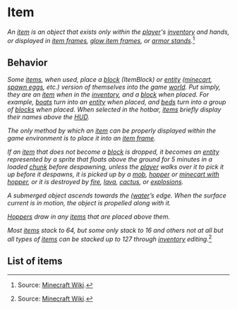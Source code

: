 # Item

*An [item](https://minecraft.wiki/w/Item) is an object that exists only within the [player](https://minecraft.wiki/w/Player)'s [inventory](https://minecraft.wiki/w/Inventory) and hands, or displayed in [item frames](https://minecraft.wiki/w/Item_Frame), [glow item frames](https://minecraft.wiki/w/Item_Frame), or [armor stands](https://minecraft.wiki/w/Armor_Stand).*[^1]

## Behavior

*Some [items](https://minecraft.wiki/w/Item), when used, place a [block](https://minecraft.wiki/w/Block) (ItemBlock) or [entity](https://minecraft.wiki/w/Entity) ([minecart](https://minecraft.wiki/w/Minecart), [spawn eggs](https://minecraft.wiki/w/Spawn_Egg), etc.) version of themselves into the game [world](https://minecraft.wiki/w/World). Put simply, they are an [item](https://minecraft.wiki/w/Item) when in the [inventory](https://minecraft.wiki/w/Inventory), and a [block](https://minecraft.wiki/w/Block) when placed. For example, [boats](https://minecraft.wiki/w/Boat) turn into an [entity](https://minecraft.wiki/w/Entity) when placed, and [beds](https://minecraft.wiki/w/Bed) turn into a group of [blocks](https://minecraft.wiki/w/Block) when placed. When selected in the hotbar, [items](https://minecraft.wiki/w/Item) briefly display their names above the [HUD](https://minecraft.fandom.com/el/wiki/Heads-up_display).*

*The only method by which an [item](https://minecraft.wiki/w/Item) can be properly displayed within the game environment is to place it into an [item frame](https://minecraft.wiki/w/Item_Frame).*

*If an [item](https://minecraft.wiki/w/Item) that does not become a [block](https://minecraft.wiki/w/Block) is dropped, it becomes an [entity](https://minecraft.wiki/w/Entity) represented by a sprite that floats above the ground for 5 minutes in a loaded [chunk](https://minecraft.wiki/w/Chunk) before despawning, unless the [player](https://minecraft.wiki/w/Player) walks over it to pick it up before it despawns, it is picked up by a [mob](https://minecraft.wiki/w/Mob), [hopper](https://minecraft.wiki/w/Hopper) or [minecart with hopper](https://minecraft.wiki/w/Minecart_with_Hopper), or it is destroyed by [fire](https://minecraft.wiki/w/Fire), [lava](https://minecraft.wiki/w/Lava), [cactus](https://minecraft.wiki/w/Cactus), or [explosions](https://minecraft.wiki/w/Explosion).*

*A submerged object ascends towards the ([water](https://minecraft.wiki/w/Water)’s edge. When the surface current is in motion, the object is propelled along with it.*

*[Hoppers](https://minecraft.wiki/w/Hopper) draw in any [items](https://minecraft.wiki/w/Item) that are placed above them.*

*Most [items](https://minecraft.wiki/w/Item) stack to 64, but some only stack to 16 and others not at all but all types of [items](https://minecraft.wiki/w/Item) can be stacked up to 127 through [inventory](https://minecraft.wiki/w/Inventory) editing.*[^1]

[^1]: Source: [Minecraft Wiki](https://minecraft.wiki/w/Item).

## List of items

<div id="list" type="items" mod="dehydration"></div>
<script src="/wiki/javascripts/info.js"></script>
